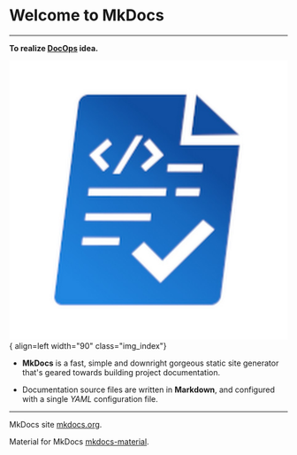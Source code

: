 # Welcome to MkDocs

---------------------------------------------------------


**To realize [DocOps](00_about/about.md) idea.**

![Image title](assets/img/img_index.jpg){ align=left width="90" class="img_index"}

+ **MkDocs** is a fast, simple and downright gorgeous static site generator that's geared towards building project documentation.  

+ Documentation source files are written in **Markdown**, and configured with a single *YAML* configuration file. 

---------------------------------------------------------

MkDocs site [mkdocs.org](https://www.mkdocs.org).

Material for MkDocs [mkdocs-material](https://squidfunk.github.io/mkdocs-material/).
